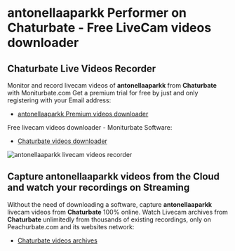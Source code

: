 # antonellaaparkk Performer on Chaturbate - Free LiveCam videos downloader

## Chaturbate Live Videos Recorder

Monitor and record livecam videos of **antonellaaparkk** from **Chaturbate** with Moniturbate.com
Get a premium trial for free by just and only registering with your Email address:
* [antonellaaparkk Premium videos downloader](https://moniturbate.com/request-demo-licence-key.html)

Free livecam videos downloader - Moniturbate Software:
* [Chaturbate videos downloader](https://moniturbate.com/moniturbate-download-software.html)

![antonellaaparkk livecam videos recorder](https://peachurnet.com/templates/moniturbate-software.png)


## Capture antonellaaparkk videos from the Cloud and watch your recordings on Streaming

Without the need of downloading a software, capture **antonellaaparkk** livecam videos from **Chaturbate** 100% online.
Watch Livecam archives from **Chaturbate** unlimitedly from thousands of existing recordings, only on Peachurbate.com and its websites network:
* [Chaturbate videos archives](https://peachurnet.com/)